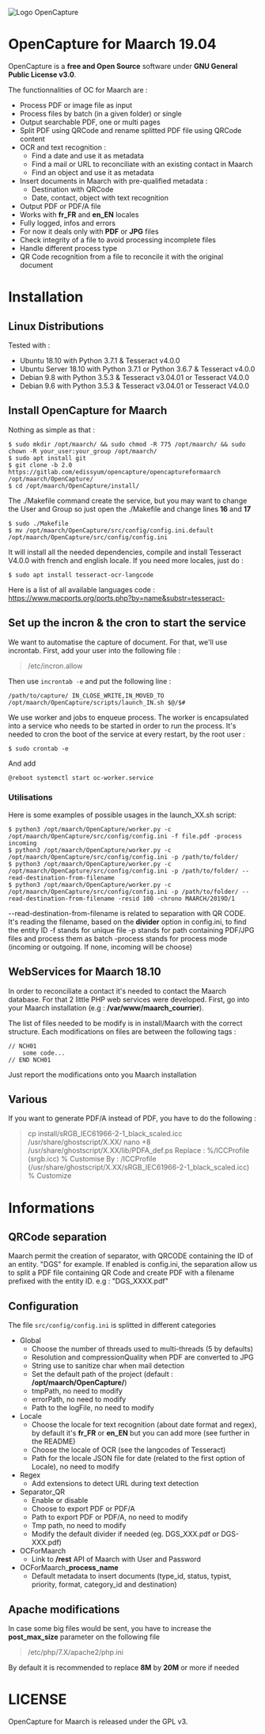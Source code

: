 ![Logo OpenCapture](https://vitrine.hellyum.com/wp-content/uploads/2019/04/OpenCapture.png)

# OpenCapture for Maarch  19.04

OpenCapture is a **free and Open Source** software under **GNU General Public License v3.0**.

The functionnalities of OC for Maarch are :

 - Process PDF or image file as input
 - Process files by batch (in a given folder) or single
 - Output searchable PDF, one or multi pages
 - Split PDF using QRCode and rename splitted PDF file using QRCode content
 - OCR and text recognition :
    - Find a date and use it as metadata
    - Find a mail or URL to reconciliate with an existing contact in Maarch
    - Find an object and use it as metadata
 - Insert documents in Maarch with pre-qualified metadata :
    - Destination with QRCode
    - Date, contact, object with text recognition
 - Output PDF or PDF/A file
 - Works with **fr_FR** and **en_EN** locales
 - Fully logged, infos and errors
 - For now it deals only with **PDF** or **JPG** files
 - Check integrity of a file to avoid processing incomplete files
 - Handle different process type
 - QR Code recognition from a file to reconcile it with the original document

# Installation

## Linux Distributions

Tested with :
- Ubuntu 18.10 with Python 3.7.1 & Tesseract v4.0.0
- Ubuntu Server 18.10 with Python 3.7.1 or Python 3.6.7 & Tesseract v4.0.0
- Debian 9.8 with Python 3.5.3 & Tesseract v3.04.01 or Tesseract V4.0.0
- Debian 9.6 with Python 3.5.3 & Tesseract v3.04.01 or Tesseract V4.0.0

## Install OpenCapture for Maarch

Nothing as simple as that :

    $ sudo mkdir /opt/maarch/ && sudo chmod -R 775 /opt/maarch/ && sudo chown -R your_user:your_group /opt/maarch/
    $ sudo apt install git
    $ git clone -b 2.0 https://gitlab.com/edissyum/opencapture/opencaptureformaarch /opt/maarch/OpenCapture/
    $ cd /opt/maarch/OpenCapture/install/

The ./Makefile command create the service, but you may want to change the User and Group so just open the ./Makefile and change lines **16** and **17**


    $ sudo ./Makefile
    $ mv /opt/maarch/OpenCapture/src/config/config.ini.default /opt/maarch/OpenCapture/src/config/config.ini

  It will install all the needed dependencies, compile and install Tesseract V4.0.0 with french and english locale. If you need more locales, just do :

    $ sudo apt install tesseract-ocr-langcode

  Here is a list of all available languages code : https://www.macports.org/ports.php?by=name&substr=tesseract-

## Set up the incron & the cron to start the service

We want to automatise the capture of document. For that, we'll use incrontab.
First, add your user into the following file :

> /etc/incron.allow

Then use <code>incrontab -e</code> and put the following line :

    /path/to/capture/ IN_CLOSE_WRITE,IN_MOVED_TO /opt/maarch/OpenCapture/scripts/launch_IN.sh $@/$#

We use worker and jobs to enqueue process. The worker is encapsulated into a service who needs to be started in order to run the process. It's needed to cron the boot of the service at every restart, by the root user :

    $ sudo crontab -e

   And add

    @reboot systemctl start oc-worker.service

### Utilisations
Here is some examples of possible usages in the launch_XX.sh script:

    $ python3 /opt/maarch/OpenCapture/worker.py -c /opt/maarch/OpenCapture/src/config/config.ini -f file.pdf -process incoming
    $ python3 /opt/maarch/OpenCapture/worker.py -c /opt/maarch/OpenCapture/src/config/config.ini -p /path/to/folder/
    $ python3 /opt/maarch/OpenCapture/worker.py -c /opt/maarch/OpenCapture/src/config/config.ini -p /path/to/folder/ --read-destination-from-filename
    $ python3 /opt/maarch/OpenCapture/worker.py -c /opt/maarch/OpenCapture/src/config/config.ini -p /path/to/folder/ --read-destination-from-filename -resid 100 -chrono MAARCH/2019D/1

--read-destination-from-filename is related to separation with QR CODE. It's reading the filename, based on the **divider** option in config.ini, to find the entity ID
-f stands for unique file
-p stands for path containing PDF/JPG files and process them as batch
-process stands for process mode (incoming or outgoing. If none, incoming will be choose)


## WebServices for Maarch 18.10

In order to reconciliate a contact it's needed to contact the Maarch database. For that 2 little PHP web services were developed.
First, go into your Maarch installation (e.g : **/var/www/maarch_courrier**).

The list of files needed to be modify is in install/Maarch with the correct structure. Each modifications on files are between the following tags :

    // NCH01
        some code...
    // END NCH01

Just report the modifications onto you Maarch installation

## Various
If you want to generate PDF/A instead of PDF, you have to do the following :

> cp install/sRGB_IEC61966-2-1_black_scaled.icc /usr/share/ghostscript/X.XX/
> nano +8 /usr/share/ghostscript/X.XX/lib/PDFA_def.ps
> Replace : %/ICCProfile (srgb.icc) % Customise
> By : /ICCProfile (/usr/share/ghostscript/X.XX/sRGB_IEC61966-2-1_black_scaled.icc)   % Customize


# Informations
## QRCode separation

Maarch permit the creation of separator, with QRCODE containing the ID of an entity. "DGS" for example. If enabled is config.ini, the separation allow us to split a PDF file containing QR Code and create PDF with a filename prefixed with the entity ID. e.g : "DGS_XXXX.pdf"

## Configuration

The file <code>src/config/config.ini</code> is splitted in different categories

 - Global
    - Choose the number of threads used to multi-threads (5 by defaults)
    - Resolution and compressionQuality when PDF are converted to JPG
    - String use to sanitize char when mail detection
    - Set the default path of the project (default : **/opt/maarch/OpenCapture/**)
    - tmpPath, no need to modify
    - errorPath, no need to modify
    - Path to the logFile, no need to modify
 - Locale
    - Choose the locale for text recognition (about date format and regex), by default it's **fr_FR** or **en_EN** but you can add more (see further in the README)
    - Choose the locale of OCR (see the langcodes of Tesseract)
    - Path for the locale JSON file for date (related to the first option of Locale), no need to modify
 - Regex
    - Add extensions to detect URL during text detection
 - Separator_QR
    - Enable or disable
    - Choose to export PDF or PDF/A
    - Path to export PDF or PDF/A, no need to modify
    - Tmp path, no need to modify
    - Modify the default divider if needed (eg. DGS_XXX.pdf or DGS-XXX.pdf)
  - OCForMaarch
    - Link to **/rest** API of Maarch with User and Password
  - OCForMaarch_**process_name**
     - Default metadata to insert documents (type_id, status, typist, priority, format, category_id and destination)

## Apache modifications

In case some big files would be sent, you have to increase the **post_max_size** parameter on the following file
> /etc/php/7.X/apache2/php.ini

By default it is recommended to replace **8M** by **20M** or more if needed

# LICENSE

OpenCapture for Maarch is released under the GPL v3.
